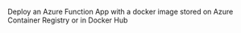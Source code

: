Deploy an Azure Function App with a docker image stored on Azure Container Registry or in Docker Hub
